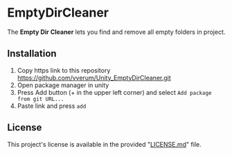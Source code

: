 # EmptyDirCleaner

The **Empty Dir Cleaner** lets you find and remove all empty folders in project.

## Installation

1. Copy https link to this repository<br/>
https://github.com/vverum/Unity_EmptyDirCleaner.git
2. Open package manager in unity 
3. Press Add button (+ in the upper left corner) and select `Add package from git URL...`
4. Paste link and press `add`


## License

This project's license is available in the provided "[LICENSE.md](LICENSE.md)" file.